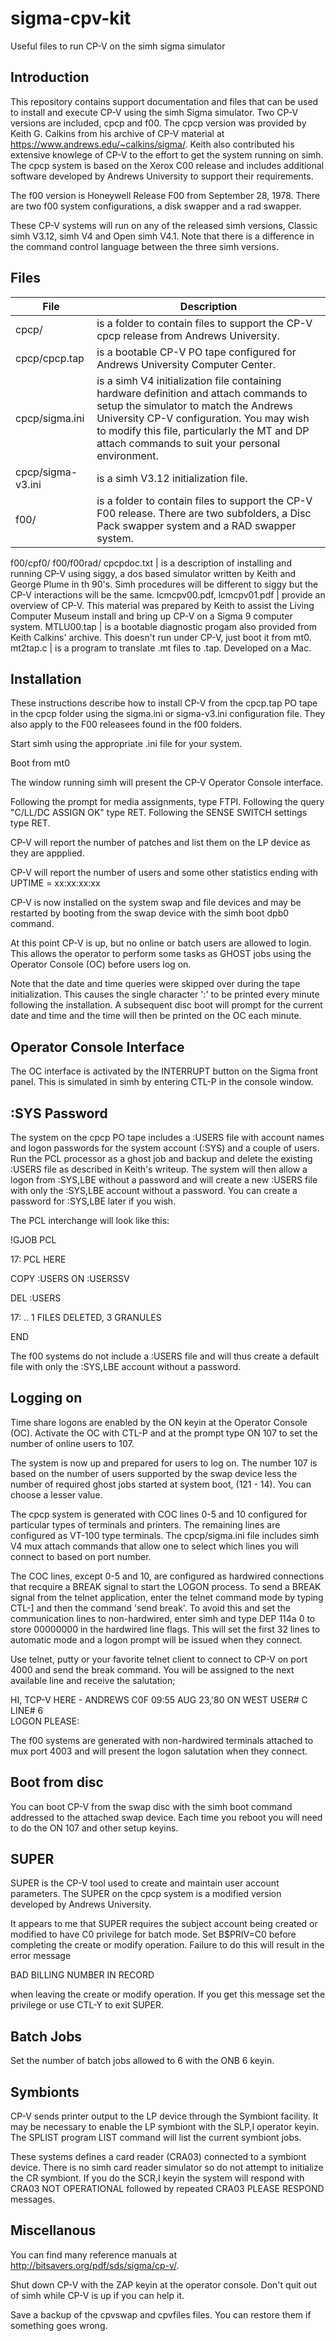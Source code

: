# sigma-cpv-kit
Useful files to run CP-V on the simh sigma simulator

## Introduction
This repository contains support documentation and files that can be used to install and execute CP-V using the simh Sigma simulator.  Two CP-V versions are included, cpcp and f00.  The cpcp version was provided by Keith G. Calkins from his archive of CP-V material at https://www.andrews.edu/~calkins/sigma/.  Keith also contributed his extensive knowlege of CP-V to the effort to get the system running on simh.  The cpcp system is based on the Xerox C00 release and includes additional software developed by Andrews University to support their requirements.

The f00 version is Honeywell Release F00 from September 28, 1978.  There are two f00 system configurations, a disk swapper and a rad swapper.

These CP-V systems will run on any of the released simh versions, Classic simh V3.12, simh V4 and Open simh V4.1.  Note that there is a difference in the command control language between the three simh versions.

## Files

File | Description
---- | ----
cpcp/ | is a folder to contain files to support the CP-V cpcp release from Andrews University.
cpcp/cpcp.tap | is a bootable CP-V PO tape configured for Andrews University Computer Center.
cpcp/sigma.ini | is a simh V4 initialization file containing hardware definition and attach commands to setup the simulator to match the Andrews University CP-V configuration. You may wish to modify this file, particularly the MT and DP attach commands to suit your personal environment.
cpcp/sigma-v3.ini | is a simh V3.12 initialization file.
f00/ | is a folder to contain files to support the CP-V F00 release. There are two subfolders, a Disc Pack swapper system and a RAD swapper system.
f00/cpf0/
f00/f00rad/
cpcpdoc.txt | is a description of installing and running CP-V using siggy, a dos based simulator written by Keith and George Plume in th 90's.  Simh procedures will be different to siggy but the CP-V interactions will be the same.
lcmcpv00.pdf, lcmcpv01.pdf | provide an overview of CP-V.  This material was prepared by Keith to assist the Living Computer Museum install and bring up CP-V on a Sigma 9 computer system.
MTLU00.tap | is a bootable diagnostic progam also provided from Keith Calkins' archive.  This doesn't run under CP-V, just boot it from mt0.
mt2tap.c | is a program to translate .mt files to .tap.  Developed on a Mac.
## Installation
These instructions describe how to install CP-V from the cpcp.tap PO tape in the cpcp folder using the sigma.ini or sigma-v3.ini configuration file.  They also apply to the F00 releasees found in the f00 folders.

Start simh using the appropriate .ini file for your system.

Boot from mt0

The window running simh will present the CP-V Operator Console interface.

Following the prompt for media assignments, type FTPI.
Following the query "C/LL/DC ASSIGN OK" type RET.
Following the SENSE SWITCH settings type RET.

CP-V will report the number of patches and list them on the LP device as they are appplied.

CP-V will report the number of users and some other statistics ending with UPTIME = xx:xx:xx:xx

CP-V is now installed on the system swap and file devices and may be restarted by booting from the swap device with the simh boot dpb0 command.

At this point CP-V is up, but no online or batch users are allowed to login. This allows the operator to perform some tasks as GHOST jobs using the Operator Console (OC) before users log on.

Note that the date and time queries were skipped over during the tape initialization.  This causes the single character ':' to be printed every minute following the installation.  A subsequent disc boot will prompt for the current date and time and the time will then be printed on the OC each minute.

## Operator Console Interface
The OC interface is activated by the INTERRUPT button on the Sigma front panel.  This is simulated in simh by entering CTL-P in the console window.

## :SYS Password
The system on the cpcp PO tape includes a :USERS file with account names and logon passwords for the system account (:SYS) and a couple of users.  Run the PCL processor as a ghost job and backup and delete the existing :USERS file as described in Keith's writeup.  The system will then allow a logon from :SYS,LBE without a password and will create a new :USERS file with only the :SYS,LBE account without a password.  You can create a password for :SYS,LBE later if you wish.

The PCL interchange will look like this:

!GJOB PCL

17:   PCL HERE

COPY :USERS ON :USERSSV

DEL :USERS

17:   .. 1 FILES DELETED, 3 GRANULES

END

The f00 systems do not include a :USERS file and will thus create a default file with only the :SYS,LBE account without a password.

## Logging on
Time share logons are enabled by the ON keyin at the Operator Console (OC).  Activate the OC with CTL-P and at the prompt type ON 107 to set the number of online users to 107.

The system is now up and prepared for users to log on.  The number 107 is based on the number of users supported by the swap device less the number of required ghost jobs started at system boot, (121 - 14). You can choose a lesser value.

The cpcp system is generated with COC lines 0-5 and 10 configured for particular types of terminals and printers.  The remaining lines are configured as VT-100 type terminals.  The cpcp/sigma.ini file includes simh V4 mux attach commands that allow one to select which lines you will connect to based on port number.

The COC lines, except 0-5 and 10, are configured as hardwired connections that recquire a BREAK signal to start the LOGON process.  To send a BREAK signal from the telnet application, enter the telnet command mode by typing CTL-] and then the command 'send break'.  To avoid this and set the communication lines to non-hardwired, enter simh and type DEP 114a 0 to store 00000000 in the hardwired line flags.  This will set the first 32 lines to automatic mode and a logon prompt will be issued when they connect.

Use telnet, putty or your favorite telnet client to connect to CP-V on port 4000 and send the break command.  You will be assigned to the next available line and receive the salutation;

HI, TCP-V HERE - ANDREWS C0F
09:55 AUG 23,'80 ON WEST   USER# C     LINE# 6  
LOGON PLEASE: 

The f00 systems are generated with non-hardwired terminals attached to mux port 4003 and will present the logon salutation when they connect.

## Boot from disc
You can boot CP-V from the swap disc with the simh boot command addressed to the attached swap device.  Each time you reboot you will need to do the ON 107 and other setup keyins.

## SUPER
SUPER is the CP-V tool used to create and maintain user account parameters. The SUPER on the cpcp system is a modified version developed by Andrews University.

It appears to me that SUPER requires the subject account being created or modified to have C0 privilege for batch mode. Set B$PRIV=C0 before completing the create or modify operation.  Failure to do this will result in the error message

BAD BILLING NUMBER IN RECORD

when leaving the create or modify operation. If you get this message set the privilege or use CTL-Y to exit SUPER.

## Batch Jobs
Set the number of batch jobs allowed to 6 with the ONB 6 keyin.

## Symbionts
CP-V sends printer output to the LP device through the Symbiont facility.  It may be necessary to enable the LP symbiont with the SLP,I operator keyin.  The SPLIST program LIST command will list the current symbiont jobs.

These systems defines a card reader (CRA03) connected to a symbiont device.  There is no simh card reader simulator so do not attempt to initialize the CR symbiont.  If you do the SCR,I keyin the system will respond with CRA03 NOT OPERATIONAL followed by repeated CRA03 PLEASE RESPOND messages.

## Miscellanous
You can find many reference manuals at http://bitsavers.org/pdf/sds/sigma/cp-v/.

Shut down CP-V with the ZAP keyin at the operator console.   Don't quit out of simh while CP-V is up if you can help it.  

Save a backup of the cpvswap and cpvfiles files.  You can restore them if something goes wrong.

